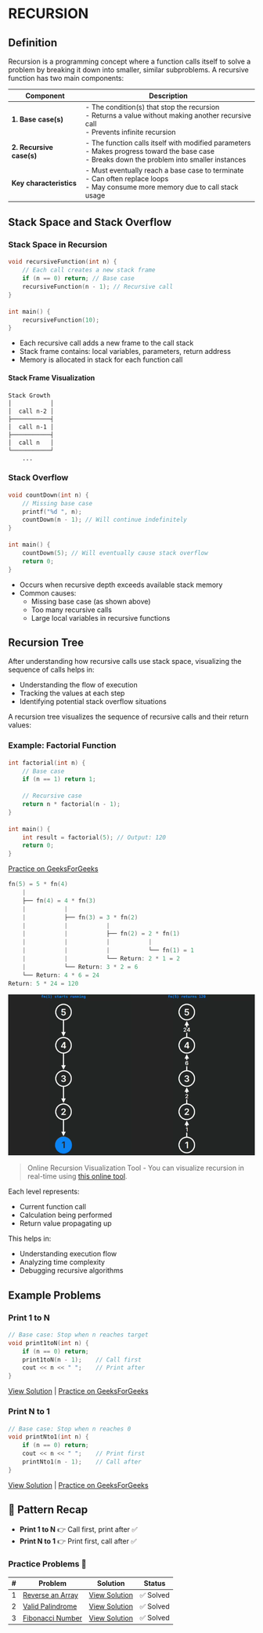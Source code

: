 # RECURSION

## Definition

Recursion is a programming concept where a function calls itself to solve a problem by breaking it down into smaller, similar subproblems. A recursive function has two main components:

| Component | Description |
|-----------|-------------|
| **1. Base case(s)** | - The condition(s) that stop the recursion<br>- Returns a value without making another recursive call<br>- Prevents infinite recursion |
| **2. Recursive case(s)** | - The function calls itself with modified parameters<br>- Makes progress toward the base case<br>- Breaks down the problem into smaller instances |
| **Key characteristics** | - Must eventually reach a base case to terminate<br>- Can often replace loops<br>- May consume more memory due to call stack usage |

## Stack Space and Stack Overflow

### Stack Space in Recursion
```cpp
void recursiveFunction(int n) {
    // Each call creates a new stack frame
    if (n == 0) return; // Base case
    recursiveFunction(n - 1); // Recursive call
}

int main() {
    recursiveFunction(10);
}
```
- Each recursive call adds a new frame to the call stack
- Stack frame contains: local variables, parameters, return address
- Memory is allocated in stack for each function call

#### Stack Frame Visualization
```
Stack Growth
│           │
│  call n-2 │
├───────────┤
│  call n-1 │
├───────────┤
│  call n   │
└───────────┘
    ...
```

### Stack Overflow
```cpp
void countDown(int n) {
    // Missing base case
    printf("%d ", n);
    countDown(n - 1); // Will continue indefinitely
}

int main() {
    countDown(5); // Will eventually cause stack overflow
    return 0;
}
```
- Occurs when recursive depth exceeds available stack memory
- Common causes:
  - Missing base case (as shown above)
  - Too many recursive calls
  - Large local variables in recursive functions


## Recursion Tree

After understanding how recursive calls use stack space, visualizing the sequence of calls helps in:
- Understanding the flow of execution
- Tracking the values at each step
- Identifying potential stack overflow situations

A recursion tree visualizes the sequence of recursive calls and their return values:
### Example: Factorial Function
```cpp
int factorial(int n) {
    // Base case
    if (n == 1) return 1;
    
    // Recursive case
    return n * factorial(n - 1);
}

int main() {
    int result = factorial(5); // Output: 120
    return 0;
}
```
[Practice on GeeksForGeeks](https://www.geeksforgeeks.org/problems/factorial5739/1)

```cpp
fn(5) = 5 * fn(4)
    |
    ├── fn(4) = 4 * fn(3)
    |           |
    |           ├── fn(3) = 3 * fn(2)
    |           |           |
    |           |           ├── fn(2) = 2 * fn(1)
    |           |           |           |
    |           |           |           └── fn(1) = 1
    |           |           └── Return: 2 * 1 = 2
    |           └── Return: 3 * 2 = 6
    └── Return: 4 * 6 = 24
Return: 5 * 24 = 120
```


<div style="display: flex; justify-content: space-between;">
<div>
<img src="imgs/recursion_tree_1.png"alt="Recursion Tree 1"/>
</div>
<div>
<img src="imgs/recursion_tree_2.png"  alt="Recursion Tree 2"/>
</div>
</div>


> Online Recursion Visualization Tool
    - You can visualize recursion in real-time using [this online tool](https://recursion.vercel.app/).

Each level represents:
- Current function call
- Calculation being performed
- Return value propagating up

This helps in:
- Understanding execution flow
- Analyzing time complexity
- Debugging recursive algorithms



## Example Problems

### Print 1 to N
```cpp
// Base case: Stop when n reaches target
void print1toN(int n) {
    if (n == 0) return;
    print1toN(n - 1);    // Call first
    cout << n << " ";    // Print after
}
```
[View Solution](sol/1_TO_N.md) | [Practice on GeeksForGeeks](https://www.geeksforgeeks.org/problems/print-1-to-n-without-using-loops3621/1)

### Print N to 1
```cpp
// Base case: Stop when n reaches 0
void printNto1(int n) {
    if (n == 0) return;
    cout << n << " ";    // Print first
    printNto1(n - 1);    // Call after
}
```
[View Solution](sol/N_TO_1.md) | [Practice on GeeksForGeeks](https://www.geeksforgeeks.org/problems/print-n-to-1-without-loop/1)

## 🔁 Pattern Recap

* **Print 1 to N** 👉 Call first, print after ✅
* **Print N to 1** 👉 Print first, call after ✅


### Practice Problems 📝

| # | Problem | Solution | Status |
|---|---------|----------|--------|
| 1 | [Reverse an Array](https://practice.geeksforgeeks.org/problems/reverse-an-array/0) | [View Solution](sol/reverse_array.md) | ✅ Solved |
| 2 | [Valid Palindrome](https://leetcode.com/problems/valid-palindrome/) | [View Solution](https://leetcode.com/problems/valid-palindrome/solutions/6727233/recursive-palindrome-checker-ignore-non-alphanumerics-case-c/) | ✅ Solved |
| 3 | [Fibonacci Number](https://leetcode.com/problems/fibonacci-number/description/) | [View Solution](https://leetcode.com/problems/fibonacci-number/solutions/6727265/simple-recursive-fibonacci-learn-recursi-3qha/) | ✅ Solved |

